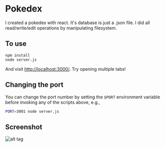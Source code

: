 # Pokedex

I created a pokedex with react. It's database is just a .json file. I did all read/write/edit operations by manipulating filesystem. 

## To use
```
npm install  
node server.js  
```

And visit <http://localhost:3000/>. Try opening multiple tabs!

## Changing the port

You can change the port number by setting the `$PORT` environment variable before invoking any of the scripts above, e.g.,

```sh
PORT=3001 node server.js
```
## Screenshot
![alt tag](https://raw.githubusercontent.com/xinyzhang9/pokedex/master/screen.png)
